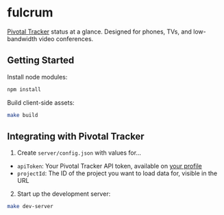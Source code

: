 fulcrum
=======

[Pivotal Tracker](http://www.pivotaltracker.com/) status at a glance. Designed for phones, TVs, and low-bandwidth video conferences.


Getting Started
---------------

Install node modules:

```bash
npm install
```

Build client-side assets:
```bash
make build
```

Integrating with Pivotal Tracker
--------------------------------

1. Create `server/config.json` with values for…

* `apiToken`: Your Pivotal Tracker API token, available on [your profile](https://www.pivotaltracker.com/profile)
* `projectId`: The ID of the project you want to load data for, visible in the URL

2. Start up the development server:

```bash
make dev-server
```
